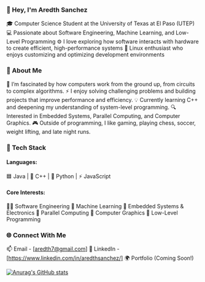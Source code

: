 ### 👋 Hey, I'm Aredth Sanchez

🎓 Computer Science Student at the University of Texas at El Paso (UTEP)
💻 Passionate about Software Engineering, Machine Learning, and Low-Level Programming
⚙️ I love exploring how software interacts with hardware to create efficient, high-performance systems
🐧 Linux enthusiast who enjoys customizing and optimizing development environments

### 🚀 About Me

🧠 I’m fascinated by how computers work from the ground up, from circuits to complex algorithms.
⚡ I enjoy solving challenging problems and building projects that improve performance and efficiency.
💡 Currently learning C++ and deepening my understanding of system-level programming.
🔍 Interested in Embedded Systems, Parallel Computing, and Computer Graphics.
🎮 Outside of programming, I like gaming, playing chess, soccer, weight lifting, and late night runs.

### 🧰 Tech Stack

#### Languages:
🟦 Java | 💠 C++ | 🐍 Python | ⚡ JavaScript

#### Core Interests:
🧑‍💻 Software Engineering
🧠 Machine Learning
🔌 Embedded Systems & Electronics
🚀 Parallel Computing
🎨 Computer Graphics
🔧 Low-Level Programming

### 🌐 Connect With Me

📫 Email - [aredth7@gmail.com]
💼 LinkedIn - [https://www.linkedin.com/in/aredthsanchez/]
🌍 Portfolio (Coming Soon!)

[![Anurag's GitHub stats](https://github-readme-stats.vercel.app/api?username=AredthSanchez)](https://github.com/anuraghazra/github-readme-stats)

